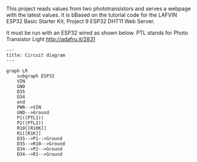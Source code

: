 This project reads values from two phototransistors and serves a webpage with the latest values. It is bBased on the tutorial code for the LAFVIN ESP32 Basic Starter Kit, Project 9 ESP32 DHT11 Web Server.

It must be run with an ESP32 wired as shown below. PTL stands for Photo Transistor Light http://adafru.it/2831

```mermaid
---
title: Circuit diagram
---

graph LR
	subgraph ESP32
	VIN
	GND
	D35
	D34
	end
	PWR-->VIN
	GND-->Ground
	P1((PTL1))
	P2((PTL2))
	R10[[R10K]]
	R1[[R1K]]
	D35-->P1-->Ground
	D35-->R10-->Ground
	D34-->P2-->Ground
	D34-->R1-->Ground
```
